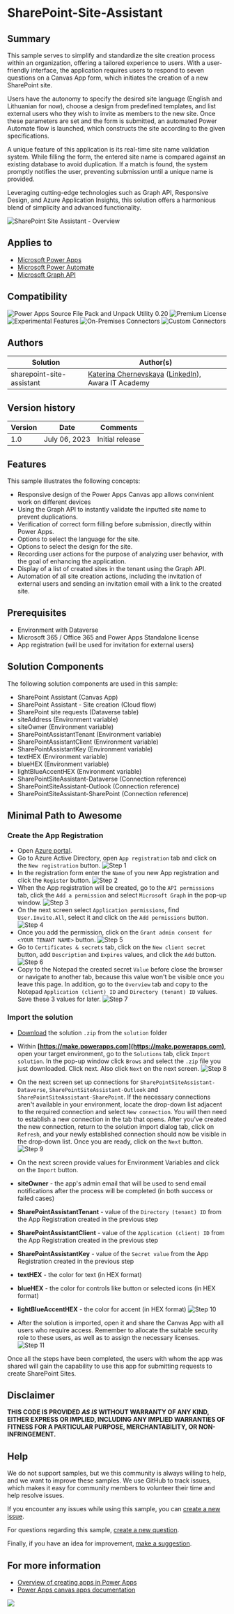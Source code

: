 # SharePoint-Site-Assistant

## Summary

This sample serves to simplify and standardize the site creation process within an organization, offering a tailored experience to users. With a user-friendly interface, the application requires users to respond to seven questions on a Canvas App form, which initiates the creation of a new SharePoint site.

Users have the autonomy to specify the desired site language (English and Lithuanian for now), choose a design from predefined templates, and list external users who they wish to invite as members to the new site. Once these parameters are set and the form is submitted, an automated Power Automate flow is launched, which constructs the site according to the given specifications.

A unique feature of this application is its real-time site name validation system. While filling the form, the entered site name is compared against an existing database to avoid duplication. If a match is found, the system promptly notifies the user, preventing submission until a unique name is provided.

Leveraging cutting-edge technologies such as Graph API, Responsive Design, and Azure Application Insights, this solution offers a harmonious blend of simplicity and advanced functionality.

![SharePoint Site Assistant - Overview](assets/SharePointSiteAssistantOverview.gif)

## Applies to

* [Microsoft Power Apps](https://docs.microsoft.com/powerapps/)
* [Microsoft Power Automate](https://docs.microsoft.com/power-automate/)
* [Microsoft Graph API](https://learn.microsoft.com/en-us/graph/use-the-api)

## Compatibility

![Power Apps Source File Pack and Unpack Utility 0.20](https://img.shields.io/badge/Packing%20Tool-0.20-green.svg)
![Premium License](https://img.shields.io/badge/Premium%20License-Required-red.svg "Premium Power Apps license required")
![Experimental Features](https://img.shields.io/badge/Experimental%20Features-No-green.svg "Does not rely on experimental features")
![On-Premises Connectors](https://img.shields.io/badge/On--Premises%20Connectors-No-green.svg "Does not use on-premise connectors")
![Custom Connectors](https://img.shields.io/badge/Custom%20Connectors-Not%20Required-green.svg "Does not use custom connectors")

## Authors

Solution|Author(s)
--------|---------
sharepoint-site-assistant | [Katerina Chernevskaya](https://github.com/Katerina-Chernevskaya) ([LinkedIn](https://www.linkedin.com/in/katerinachernevskaya/)), Awara IT Academy

## Version history

Version|Date|Comments
-------|----|--------
1.0|July 06, 2023|Initial release

## Features

This sample illustrates the following concepts:

* Responsive design of the Power Apps Canvas app allows convinient work on different devices
* Using the Graph API to instantly validate the inputted site name to prevent duplications.
* Verification of correct form filling before submission, directly within Power Apps.
* Options to select the language for the site.
* Options to select the design for the site.
* Recording user actions for the purpose of analyzing user behavior, with the goal of enhancing the application.
* Display of a list of created sites in the tenant using the Graph API.
* Automation of all site creation actions, including the invitation of external users and sending an invitation email with a link to the created site.

## Prerequisites

* Environment with Dataverse
* Microsoft 365 / Office 365 and Power Apps Standalone license
* App registration (will be used for invitation for external users)

## Solution Components

The following solution components are used in this sample:

* SharePoint Assistant (Canvas App)
* SharePoint Assistant - Site creation (Cloud flow)
* SharePoint site requests (Dataverse table)
* siteAddress (Environment variable)
* siteOwner (Environment variable)
* SharePointAssistantTenant (Environment variable)
* SharePointAssistantClient (Environment variable)
* SharePointAssistantKey (Environment variable)
* textHEX (Environment variable)
* blueHEX (Environment variable)
* lightBlueAccentHEX (Environment variable)
* SharePointSiteAssistant-Dataverse (Connection reference)
* SharePointSiteAssistant-Outlook (Connection reference)
* SharePointSiteAssistant-SharePoint (Connection reference)

## Minimal Path to Awesome

### Create the App Registration

* Open [Azure portal](https://portal.azure.com).
* Go to Azure Active Directory, open `App registration` tab and click on the `New registration` button.
![Step 1](assets/1.png)
* In the registration form enter the `Name` of you new App registration and click the `Register` button.
![Step 2](assets/2.png)
* When the App registration will be created, go to the `API permissions` tab, click the `Add a permission` and select `Microsoft Graph` in the pop-up window.
![Step 3](assets/3.png)
* On the next screen select `Application permissions`, find `User.Invite.All`, select it and click on the `Add permissions` button.
![Step 4](assets/4.png)
* Once you add the permission, click on the `Grant admin consent for <YOUR TENANT NAME>` button.
![Step 5](assets/5.png)
* Go to `Certificates & secrets` tab, click on the `New client secret` button, add `Description` and `Expires` values, and click the `Add` button.
![Step 6](assets/6.png)
* Copy to the Notepad the created secret `Value` before close the browser or navigate to another tab, because this value won't be visible once you leave this page. In addition, go to the `Overview` tab and copy to the Notepad `Application (client) ID` and `Directory (tenant) ID` values. Save these 3 values for later.
![Step 7](assets/7.png)

### Import the solution

* [Download](./solution/SharePointSiteAssistant.zip) the solution `.zip` from the `solution` folder
* Within **[https://make.powerapps.com](https://make.powerapps.com)**, open your target environment, go to the `Solutions` tab, click `Import solution`. In the pop-up window click `Brows` and select the `.zip` file you just downloaded. Click next. Also click `Next` on the next screen.
![Step 8](assets/8.png)
* On the next screen set up connections for `SharePointSiteAssistant-Dataverse`, `SharePointSiteAssistant-Outlook` and `SharePointSiteAssistant-SharePoint`. If the necessary connections aren't available in your environment, locate the drop-down list adjacent to the required connection and select `New connection`. You will then need to establish a new connection in the tab that opens. After you've created the new connection, return to the solution import dialog tab, click on `Refresh`, and your newly established connection should now be visible in the drop-down list.
Once you are ready, click on the `Next` button.
![Step 9](assets/9.png)
* On the next screen provide values for Environment Variables and click on the `Import` button.
* **siteOwner** - the app's admin email that will be used to send email notifications after the process will be completed (in both success or failed cases)
* **SharePointAssistantTenant** - value of the `Directory (tenant) ID` from the App Registration created in the previous step
* **SharePointAssistantClient**  - value of the `Application (client) ID` from the App Registration created in the previous step
* **SharePointAssistantKey**  - value of the `Secret value` from the App Registration created in the previous step
* **textHEX** - the color for text (in HEX format)
* **blueHEX** - the color for controls like button or selected icons (in HEX format)
* **lightBlueAccentHEX** - the color for accent (in HEX format)
![Step 10](assets/10.png)

* After the solution is imported, open it and share the Canvas App with all users who require access. Remember to allocate the suitable security role to these users, as well as to assign the necessary licenses.
![Step 11](assets/11.png)

Once all the steps have been completed, the users with whom the app was shared will gain the capability to use this app for submitting requests to create SharePoint Sites.

## Disclaimer

**THIS CODE IS PROVIDED *AS IS* WITHOUT WARRANTY OF ANY KIND, EITHER EXPRESS OR IMPLIED, INCLUDING ANY IMPLIED WARRANTIES OF FITNESS FOR A PARTICULAR PURPOSE, MERCHANTABILITY, OR NON-INFRINGEMENT.**

## Help

We do not support samples, but we this community is always willing to help, and we want to improve these samples. We use GitHub to track issues, which makes it easy for  community members to volunteer their time and help resolve issues.

If you encounter any issues while using this sample, you can [create a new issue](https://github.com/pnp/powerapps-samples/issues/new?assignees=&labels=Needs%3A+Triage+%3Amag%3A%2Ctype%3Abug-suspected&template=bug-report.yml&sample=sharepoint-site-assistant&authors=@Katerina-Chernevskaya&title=sharepoint-site-assistant%20-%20).

For questions regarding this sample, [create a new question](https://github.com/pnp/powerapps-samples/issues/new?assignees=&labels=Needs%3A+Triage+%3Amag%3A%2Ctype%3Abug-suspected&template=question.yml&sample=sharepoint-site-assistant&authors=@Katerina-Chernevskaya&title=sharepoint-site-assistant%20-%20).

Finally, if you have an idea for improvement, [make a suggestion](https://github.com/pnp/powerapps-samples/issues/new?assignees=&labels=Needs%3A+Triage+%3Amag%3A%2Ctype%3Abug-suspected&template=suggestion.yml&sample=sharepoint-site-assistant&authors=@Katerina-Chernevskaya&title=sharepoint-site-assistant%20-%20).

## For more information

* [Overview of creating apps in Power Apps](https://docs.microsoft.com/powerapps/maker/)
* [Power Apps canvas apps documentation](https://docs.microsoft.com/en-us/powerapps/maker/canvas-apps/)

<img src="https://telemetry.sharepointpnp.com/powerapps-samples/samples/sharepoint-site-assistant" aria-hidden="true" />
